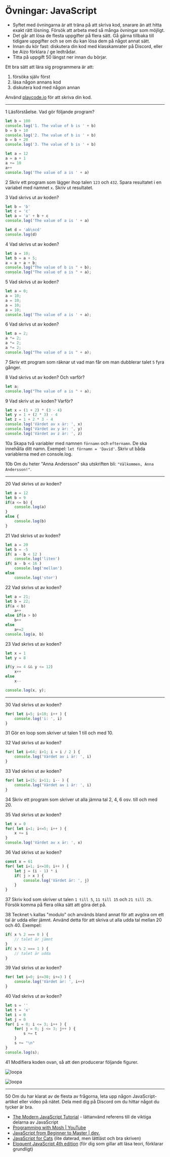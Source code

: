 # Övningar: JavaScript

+ Syftet med övningarna är att träna på att skriva kod, snarare än att hitta exakt rätt lösning. Försök att arbeta med så många övningar som möjligt.
+ Det går att lösa de flesta uppgifter på flera sätt. Gå gärna tillbaka till tidigare uppgifter och se om du kan lösa dem på något annat sätt.
+ Innan du kör fast: diskutera din kod med klasskamrater på Discord, eller be Aizo förklara / ge ledtrådar.
+ Titta på uppgift 50 längst ner innan du börjar.

Ett bra sätt att lära sig programmera är att:
1. försöka själv först
1. läsa någon annans kod
1. diskutera kod med någon annan


Använd [playcode.io](https://playcode.io/) för att skriva din kod.

---

1 Läsförståelse. Vad gör följande program?
```js
let b = 100
console.log('1. The value of b is ' + b)
b = b + 10
console.log('2. The value of b is ' + b)
b = b + 20
console.log('3. The value of b is ' + b)

let a = 12
a = a + 1
a += 10
a++
console.log('The value of a is ' + a)
```

2 Skriv ett program som lägger ihop talen `123` och `432`. Spara resultatet i en variabel med namnet `x`. Skriv ut resultatet.

3 Vad skrivs ut av koden?
```js
let b = 'b'
let c = 'c'
let a = 'a' + b + c
console.log('The value of a is ' + a)

let d = 'ab\ncd'
console.log(d)
```

4 Vad skrivs ut av koden?
```js
let a = 10;
let b = a + 5;
a = a + a + b;
console.log("The value of b is " + b);
console.log("The value of a is " + a);
```

5 Vad skrivs ut av koden?
```js
let a = 0;
a = 10;
a = 10;
a = 10;
a = 10;
console.log('The value of a is ' + a);
```

6 Vad skrivs ut av koden?
```js
let a = 2;
a *= 2;
a *= 2;
a *= 2;
console.log("The value of a is " + a);
```

7 Skriv ett program som räknar ut vad man får om man dubblerar talet `5` fyra gånger.

8 Vad skrivs ut av koden? Och varför?
```js
let a;
console.log("The value of a is " + a);
```

9 Vad skriv ut av koden? Varför?
```js
let x = (1 + 2) * (3 - 4)
let y = 1 + (2 * 3) - 4
let z = 1 + 2 * 3 - 4
console.log('Värdet av x är: ', x)
console.log('Värdet av y är: ', y)
console.log('Värdet av z är: ', z)
```


10a Skapa två variabler med namnen `förnamn` och `efternamn`. De ska innehålla ditt namn. Exempel: `let förnamn = 'David'`. Skriv ut båda variablerna med *en* console.log.

10b Om du heter "Anna Andersson" ska utskriften bli: `"Välkommen, Anna Andersson!"`.

---

20 Vad skrivs ut av koden?
```js
let a = 12
let b = 9
if(a <= b) {
	console.log(a)
}
else {
	console.log(b)
}
```

21 Vad skrivs ut av koden?
```js
let a = 20
let b = -5
if( a - b < 12 )
	console.log('liten')
if( a - b < 16 )
	console.log('mellan')
else
	console.log('stor')
```

22 Vad skrivs ut av koden?
```js
let a = 21;
let b = 22;
if(a < b)
	a++
else if(a > b)
	b++
else
	a+=2
console.log(a, b)
```

23 Vad skrivs ut av koden?
```js
let x = 1
let y = 8

if(y >= 4 && y <= 12)
    x++
else
    x--

console.log(x, y);
```


---

30 Vad skrivs ut av koden?
```js
for( let i=5; i<10; i++ ) {
	console.log('i: ', i)
}
```

31 Gör en loop som skriver ut talen 1 till och med 10.

32 Vad skrivs ut av koden?
```js
for( let i=64; i>1; i = i / 2 ) {
	console.log('Värdet av i är: ', i)
}
```

33 Vad skrivs ut av koden?
```js
for( let i=15; i>11; i-- ) {
	console.log('Värdet av i är: ', i)
}
```

34 Skriv ett program som skriver ut alla jämna tal 2, 4, 6 osv. till och med 20.

35 Vad skrivs ut av koden?
```js
let x = 0
for( let i=1; i<=5; i++ ) {
	x += i
}
console.log('Värdet av x är: ', x)
```

36 Vad skrivs ut av koden?
```js
const x = 61
for( let i=1; i<=10; i++ ) {
	let j = (i - 1) * i
	if( j > x ) {
		console.log('Värdet är: ', j)
	}
}
```

37 Skriv kod som skriver ut talen `1 till 5`, `11 till 15` och `21 till 25`. Försök komma på flera olika sätt att göra det på.

38 Tecknet `%` kallas "modulo" och används bland annat för att avgöra om ett tal är udda eller jämnt. Använd detta för att skriva ut alla udda tal mellan 20 och 40. Exempel:
```js
if( x % 2 === 0 ) {
	// talet är jämnt
}
if( x % 2 === 1 ) {
	// talet är udda
}
```

39 Vad skrivs ut av koden?
```js
for( let i=0; i<=30; i+=3 ) {
	console.log('Värdet är: ', i++)
}
```

40 Vad skrivs ut av koden?
```js
let s = ''
let t = 'x'
let i = 0
let j = 0
for( i = 0; i <= 3; i++ ) {
	for( j = 0; j <= 3; j++ ) {
		s += t
	}
	s += "\n"
}
console.log(s);
```

41 Modifiera koden ovan, så att den producerar följande figurer.

![loopa](loop1.png)

![loopa](loop2.png)

---

50 Om du har klarat av de flesta av frågorna, leta upp någon JavaScript-artikel eller video på nätet. Dela med dig på Discord om du hittar något du tycker är bra.

+ [The Modern JavaScript Tutorial](https://javascript.info/)  - lättanvänd referens till de viktiga delarna av JavaScript
+ [Programming with Mosh | YouTube](https://www.youtube.com/playlist?list=PLTjRvDozrdlxEIuOBZkMAK5uiqp8rHUax)
+ [JavaScript from Beginner to Master | dev.](https://dev.to/cliff123tech/series/23246)
+ [JavaScript for Cats](http://jsforcats.com/)  (lite daterad, men lättläst och bra skriven)
+ [Eloquent JavaScript 4th edition](https://eloquentjavascript.net/)  (för dig som gillar att läsa teori, förklarar grundligt)
